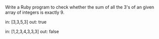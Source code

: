 Write a Ruby program to check whether the sum of all the 3's of an given array of integers is exactly 9.

in: [3,3,5,3]
out: true

in: [1,2,3,4,3,3,3]
out: false 
